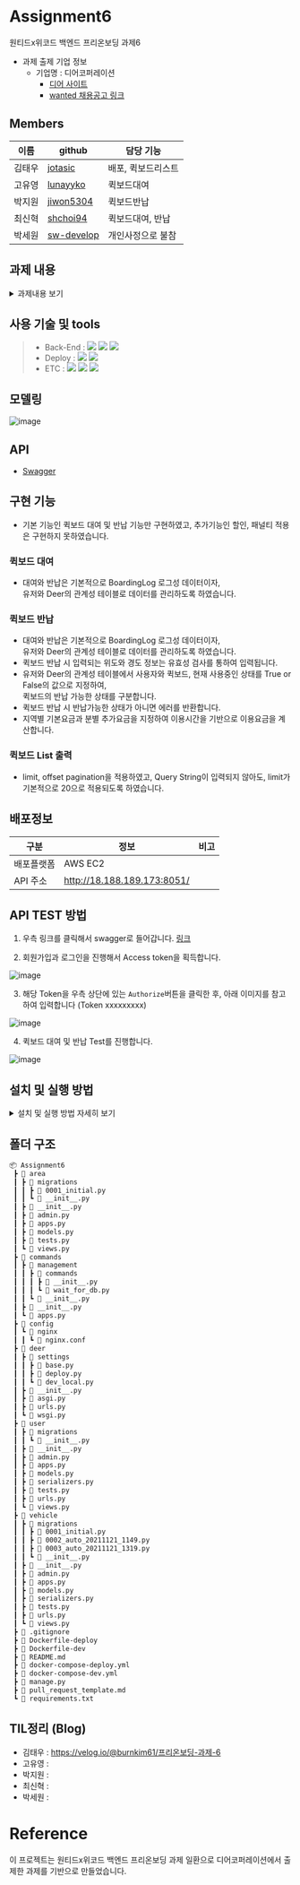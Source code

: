 # Assignment6

원티드x위코드 백엔드 프리온보딩 과제6
- 과제 출제 기업 정보
  - 기업명 : 디어코퍼레이션
    - [디어 사이트](https://web.deering.co/)
    - [wanted 채용공고 링크](https://www.wanted.co.kr/wd/59051)

## Members
| 이름 | github                                    | 담당 기능      |
|-----|--------------------------------------------|------------ |
|김태우 |[jotasic](https://github.com/jotasic)       | 배포, 퀵보드리스트 |
|고유영 |[lunayyko](https://github.com/lunayyko)     | 퀵보드대여     |
|박지원 |[jiwon5304](https://github.com/jiwon5304)   | 퀵보드반납     |
|최신혁 |[shchoi94](https://github.com/shchoi94)     | 퀵보드대여, 반납|
|박세원 |[sw-develop](https://github.com/sw-develop) | 개인사정으로 불참|

## 과제 내용
<details>
<summary>과제내용 보기</summary>
<div markdown="1">
  
### **[필수 포함 사항]**
- READ.ME 작성
    - 프로젝트 빌드, 자세한 실행 방법 명시
    - 구현 방법과 이유에 대한 간략한 설명
    - 완료된 시스템이 배포된 서버의 주소
    - 해당 과제를 진행하면서 회고 내용 블로그 포스팅
- Swagger나 Postman을 이용하여 API 테스트 가능하도록 구현

### 주요 평가 사항
- 주어진 정보를 기술적으로 설계하고 구현할 수 있는 역량
- 확장성을 고려한 시스템 설계 및 구현

### 과제 안내
디어는 사용자의 요금을 계산하기 위해 다양한 상황을 고려합니다. 
- 우선 지역별로 다양한 요금제를 적용하고 있습니다. 예를 들어 건대에서 이용하는 유저는 기본요금 790원에 분당요금 150원, 여수에서 이용하는 유저는 기본요금 300원에 분당요금 70원으로 적용됩니다.
- 할인 조건도 있습니다. 사용자가 파킹존에서 반납하는 경우 요금의 30%를 할인해주며, 사용자가 마지막 이용으로부터 30분 이내에 다시 이용하면 기본요금을 면제해줍니다.
- 벌금 조건도 있습니다. 사용자가 지역 바깥에 반납한 경우 얼마나 멀리 떨어져있는지 거리에 비례하는 벌금을 부과하며, 반납 금지로 지정된 구역에 반납하면 6,000원의 벌금을 요금에 추과로 부과합니다.
- 예외도 있는데, 킥보드가 고장나서 정상적인 이용을 못하는 경우의 유저들을 배려하여 1분 이내의 이용에는 요금을 청구하지 않고 있습니다.

최근에 다양한 할인과 벌금을 사용하여 지자체와 협력하는 경우가 점점 많아지고 있어 요금제에 새로운 할인/벌금 조건을 추가하는 일을 쉽게 만드려고 합니다. 어떻게 하면 앞으로 발생할 수 있는 다양한 할인과 벌금 조건을 기존의 요금제에 쉽게 추가할 수 있는 소프트웨어를 만들 수 있을까요? 

우선은 사용자의 이용에 관한 정보를 알려주면 현재의 요금 정책에 따라 요금을 계산해주는 API를 만들어주세요. 그 다음은, 기능을 유지한 채로 새로운 할인이나 벌금 조건이 쉽게 추가될 수 있게 코드를 개선하여 최종 코드를 만들어주세요.


**다음과 같은 정보들이 도움이 될 것 같아요.**
- 요금제가 사용자 입장에서 합리적이고 이해가 쉬운 요금제라면 좋을 것 같아요.
- 앞으로도 할인과 벌금 조건은 새로운 조건이 굉장히 많이 추가되거나 변경될 것 같아요.
- 가장 최근의 할인/벌금 조건의 변경은 `특정 킥보드는 파킹존에 반납하면 무조건 무료` 였습니다.


**이용에는 다음과 같은 정보들이 있습니다.**
```
use_deer_name (사용자가 이용한 킥보드의 이름)
use_end_lat, use_end_lng (사용자가 이용을 종료할 때 위도 경도)
use_start_at, use_end_at (사용자가 이용을 시작하고 종료한 시간)
```

**데이터베이스에는 킥보드에 대해 다음과 같은 정보들이 있습니다.**
```
deer_name (킥보드의 이름으로 고유한 값)
deer_area_id (킥보드가 현재 위치한 지역의 아이디)
```

**데이터베이스에는 지역에 대해 다음과 같은 정보들이 있습니다.**
```
area_id (지역 아이디로 고유한 값)
area_bounday (지역을 표시하는 MySQL spatial data로 POLYGON)
area_center (지역의 중심점)
area_coords (지역의 경계를 표시하는 위도, 경도로 이루어진 점의 리스트)
```

**데이터베이스에는 파킹존에 대해 다음과 같은 정보들이 있습니다.**

```
parkingzone_id (파킹존 아이디로 고유한 값)
parkingzone_center_lat, parkingzone_center_lng (파킹존 중심 위도, 경도)
parkingzone_radius (파킹존의 반지름)
```

**데이터베이스에는 반납금지구역에 대해 다음과 같은 정보들이 있습니다.**
```
forbidden_area_id (반납금지구역 아이디로 고유한 값)
forbidden_area_boundary (반납금지구역을 표시하는 MySQL spatial data로 POLYGON)
forbidden_area_coords (반납금지구역의 경계를 표시하는 위도, 경도로 이루어진 점의 리스트)
```
</div>
</details>

## 사용 기술 및 tools
> - Back-End :  <img src="https://img.shields.io/badge/Python 3.8-3776AB?style=for-the-badge&logo=Python&logoColor=white"/>&nbsp;<img src="https://img.shields.io/badge/Django 3.2-092E20?style=for-the-badge&logo=Django&logoColor=white"/>&nbsp;<img src="https://img.shields.io/badge/Mysql 8.0-4479A1?style=for-the-badge&logo=Mysql&logoColor=white"/>
> - Deploy : <img src="https://img.shields.io/badge/AWS_EC2-232F3E?style=for-the-badge&logo=Amazon&logoColor=white"/>&nbsp;<img src="https://img.shields.io/badge/Docker-0052CC?style=for-the-badge&logo=Docker&logoColor=white"/>
> - ETC :  <img src="https://img.shields.io/badge/Git-F05032?style=for-the-badge&logo=Git&logoColor=white"/>&nbsp;<img src="https://img.shields.io/badge/Github-181717?style=for-the-badge&logo=Github&logoColor=white"/>&nbsp;<img src="https://img.shields.io/badge/SWAGGER-5B8C04?style=for-the-badge&logo=Swagger&logoColor=white"/>&nbsp;

## 모델링
![image](https://user-images.githubusercontent.com/8219812/142760881-8545f6f7-1068-4fd2-91fe-4ccb76ad9a61.png)


## API
- [Swagger](http://18.188.189.173:8051/docs/swagger/)

## 구현 기능
- 기본 기능인 퀵보드 대여 및 반납 기능만 구현하였고, 추가기능인 할인, 패널티 적용은 구현하지 못하였습니다.

### 퀵보드 대여
- 대여와 반납은 기본적으로 BoardingLog 로그성 데이터이자,   
  유저와 Deer의 관계성 테이블로 데이터를 관리하도록 하였습니다.

### 퀵보드 반납
- 대여와 반납은 기본적으로 BoardingLog 로그성 데이터이자,   
  유저와 Deer의 관계성 테이블로 데이터를 관리하도록 하였습니다.
- 퀵보드 반납 시 입력되는 위도와 경도 정보는 유효성 검사를 통하여 입력됩니다.
- 유저와 Deer의 관계성 테이블에서 사용자와 퀵보드, 현재 사용중인 상태를 True or False의 값으로 지정하여,   
  퀵보드의 반납 가능한 상태를 구분합니다.
- 퀵보드 반납 시 반납가능한 상태가 아니면 에러를 반환합니다.
- 지역별 기본요금과 분별 추가요금을 지정하여 이용시간을 기반으로 이용요금을 계산합니다.

### 퀵보드 List 출력
- limit, offset pagination을 적용하였고, Query String이 입력되지 않아도, limit가 기본적으로 20으로 적용되도록 하였습니다.

## 배포정보
|구분   |  정보          |비고|
|-------|----------------|----|
|배포플랫폼 | AWS EC2    |    |
|API 주소 |http://18.188.189.173:8051/          |    |


## API TEST 방법
1. 우측 링크를 클릭해서 swagger로 들어갑니다. [링크](http://18.188.189.173:8051/docs/swagger/)

2. 회원가입과 로그인을 진행해서 Access token을 획득합니다.

![image](https://user-images.githubusercontent.com/8219812/142761053-766dfa92-d149-4f86-a744-cb83179b130a.png)


3. 해당 Token을 우측 상단에 있는 `Authorize`버튼을 클릭한 후, 아래 이미지를 참고하여 입력합니다 (Token xxxxxxxxx)

![image](https://user-images.githubusercontent.com/8219812/142761033-67614029-8746-4318-8948-d4664a7b02ce.png)


4. 퀵보드 대여 및 반납 Test를 진행합니다.

![image](https://user-images.githubusercontent.com/8219812/142761079-dd7505f3-cbb3-46dd-972b-e6f2ae063db5.png)


## 설치 및 실행 방법
<details>
<summary>설치 및 실행 방법 자세히 보기</summary>
<div markdown="1">
  
###  Local 개발 및 테스트용

1. 해당프로젝트를 clone 하고, 프로젝트 폴더로 들어간다.
    ```bash
    git clone https://github.com/Wanted-Preonboarding-Backend-1st-G5/Assignment6
    cd Assignment6
    ```

2. 가상 환경을 만들고 프로젝트에 사용한 python package를 받는다.
    ```bash
    conda create --name Assignment6 python=3.8
    conda actvate Assignment6
    pip install -r requirements.txt
    ```

3. db를 table 구조를 최신 model에 맞게 설정한다.
    ```bash
    python manage.py migrate
    ```

4. 서버를 실행한다.
    ```bash
    python manage.py runserver 0.0.0.0:8000
    ```

###  배포용 
1. 해당프로젝트를 clone 하고, 프로젝트 폴더로 들어간다.
  ```bash
  git clone https://github.com/Wanted-Preonboarding-Backend-1st-G5/Assignment6
  cd Assignment6
  ```
2. docker를 실행해서 서버를 구동한다.
  ```bash
  docker-compose -f ./docker-compose-deploy.yml up --build -d
  ```
</div>
</details>

## 폴더 구조
```bash
📦 Assignment6
 ┣ 📂 area
 ┃ ┣ 📂 migrations
 ┃ ┃ ┣ 📜 0001_initial.py
 ┃ ┃ ┗ 📜 __init__.py
 ┃ ┣ 📜 __init__.py
 ┃ ┣ 📜 admin.py
 ┃ ┣ 📜 apps.py
 ┃ ┣ 📜 models.py
 ┃ ┣ 📜 tests.py
 ┃ ┗ 📜 views.py
 ┣ 📂 commands
 ┃ ┣ 📂 management
 ┃ ┃ ┣ 📂 commands
 ┃ ┃ ┃ ┣ 📜 __init__.py
 ┃ ┃ ┃ ┗ 📜 wait_for_db.py
 ┃ ┃ ┗ 📜 __init__.py
 ┃ ┣ 📜 __init__.py
 ┃ ┗ 📜 apps.py
 ┣ 📂 config
 ┃ ┗ 📂 nginx
 ┃ ┃ ┗ 📜 nginx.conf
 ┣ 📂 deer
 ┃ ┣ 📂 settings
 ┃ ┃ ┣ 📜 base.py
 ┃ ┃ ┣ 📜 deploy.py
 ┃ ┃ ┗ 📜 dev_local.py
 ┃ ┣ 📜 __init__.py
 ┃ ┣ 📜 asgi.py
 ┃ ┣ 📜 urls.py
 ┃ ┗ 📜 wsgi.py
 ┣ 📂 user
 ┃ ┣ 📂 migrations
 ┃ ┃ ┗ 📜 __init__.py
 ┃ ┣ 📜 __init__.py
 ┃ ┣ 📜 admin.py
 ┃ ┣ 📜 apps.py
 ┃ ┣ 📜 models.py
 ┃ ┣ 📜 serializers.py
 ┃ ┣ 📜 tests.py
 ┃ ┣ 📜 urls.py
 ┃ ┗ 📜 views.py
 ┣ 📂 vehicle
 ┃ ┣ 📂 migrations
 ┃ ┃ ┣ 📜 0001_initial.py
 ┃ ┃ ┣ 📜 0002_auto_20211121_1149.py
 ┃ ┃ ┣ 📜 0003_auto_20211121_1319.py
 ┃ ┃ ┗ 📜 __init__.py
 ┃ ┣ 📜 __init__.py
 ┃ ┣ 📜 admin.py
 ┃ ┣ 📜 apps.py
 ┃ ┣ 📜 models.py
 ┃ ┣ 📜 serializers.py
 ┃ ┣ 📜 tests.py
 ┃ ┣ 📜 urls.py
 ┃ ┗ 📜 views.py
 ┣ 📜 .gitignore
 ┣ 📜 Dockerfile-deploy
 ┣ 📜 Dockerfile-dev
 ┣ 📜 README.md
 ┣ 📜 docker-compose-deploy.yml
 ┣ 📜 docker-compose-dev.yml
 ┣ 📜 manage.py
 ┣ 📜 pull_request_template.md
 ┗ 📜 requirements.txt
```


## TIL정리 (Blog)
- 김태우 : https://velog.io/@burnkim61/프리온보딩-과제-6
- 고유영 :
- 박지원 : 
- 최신혁 :
- 박세원 :

# Reference
이 프로젝트는 원티드x위코드 백엔드 프리온보딩 과제 일환으로 디어코퍼레이션에서 출제한 과제를 기반으로 만들었습니다.
